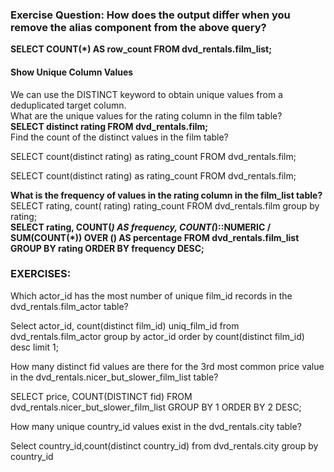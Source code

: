 ### Exercise Question: How does the output differ when you remove the alias component from the above query?  
**SELECT
  COUNT(*) AS row_count
FROM dvd_rentals.film_list;**  
#### Show Unique Column Values  
We can use the DISTINCT keyword to obtain unique values from a deduplicated target column.  
What are the unique values for the rating column in the film table?  
 **SELECT
  distinct rating
FROM dvd_rentals.film;**  
Find the count of the distinct values in the film table?  

SELECT
  count(distinct rating) as rating_count
FROM dvd_rentals.film;  

SELECT
  count(distinct rating) as rating_count
FROM dvd_rentals.film;  

**What is the frequency of values in the rating column in the film_list table?**  
SELECT rating,
  count( rating) rating_count
FROM dvd_rentals.film
group by rating;  
**SELECT
  rating,
  COUNT(*) AS frequency,
  COUNT(*)::NUMERIC / SUM(COUNT(*)) OVER () AS percentage
FROM dvd_rentals.film_list
GROUP BY rating
ORDER BY frequency DESC;**  

### EXERCISES:  

Which actor_id has the most number of unique film_id records in the dvd_rentals.film_actor table?  

Select 
actor_id,
count(distinct film_id) uniq_film_id
from 
dvd_rentals.film_actor
group by actor_id
order by count(distinct film_id)  desc limit 1;   

How many distinct fid values are there for the 3rd most common price value in the dvd_rentals.nicer_but_slower_film_list table?  

SELECT
  price,
  COUNT(DISTINCT fid)
FROM dvd_rentals.nicer_but_slower_film_list
GROUP BY 1
ORDER BY 2 DESC;  

How many unique country_id values exist in the dvd_rentals.city table?  

Select  country_id,count(distinct country_id) from 
dvd_rentals.city group by country_id  











